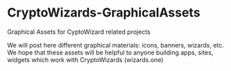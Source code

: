 # CryptoWizards-GraphicalAssets
Graphical Assets for CyptoWizard related projects

We will post here different graphical materials: icons, banners, wizards, etc. 
We hope that these assets will be helpful to anyone building apps, sites, widgets which work with CryptoWizards (wizards.one) 
